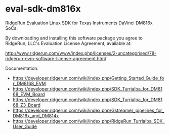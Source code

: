 eval-sdk-dm816x
===============

RidgeRun Evaluation Linux SDK for Texas Instruments DaVinci DM816x SoCs.

By downloading and installing this software package you agree to RidgeRun, LLC's
Evaluation License Agreement, available at:

http://www.ridgerun.com/www/index.php/licenses/2-uncategorised/78-ridgerun-evm-software-license-agreement.html

Documentation:

* https://developer.ridgerun.com/wiki/index.php/Getting_Started_Guide_for_DM8168_EVM
* https://developer.ridgerun.com/wiki/index.php/SDK_Turrialba_for_DM8168_EVM_Board
* https://developer.ridgerun.com/wiki/index.php/SDK_Turrialba_for_DM8168_Z3_Board
* https://developer.ridgerun.com/wiki/index.php/Gstreamer_pipelines_for_DM816x_and_DM814x
* https://developer.ridgerun.com/wiki/index.php/RidgeRun_Turrialba_SDK_User_Guide
